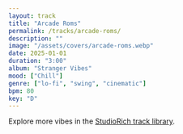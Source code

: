 ```yaml
---
layout: track
title: "Arcade Roms"
permalink: /tracks/arcade-roms/
description: ""
image: "/assets/covers/arcade-roms.webp"
date: 2025-01-01
duration: "3:00"
album: "Stranger Vibes"
mood: ["Chill"]
genre: ["lo-fi", "swing", "cinematic"]
bpm: 80
key: "D"
---
```


Explore more vibes in the [StudioRich track library](/tracks/).
